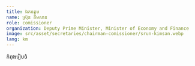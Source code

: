 ```yaml
---
title: ឯកឧត្ដម
name: ស្រ៊ុន គឹមសាន
role: comissioner
organization: Deputy Prime Minister, Minister of Economy and Finance
image: src/asset/secretaries/chairman-comissioner/srun-kimsan.webp
lang: km
---
```


កំពុងរៀបចំ

